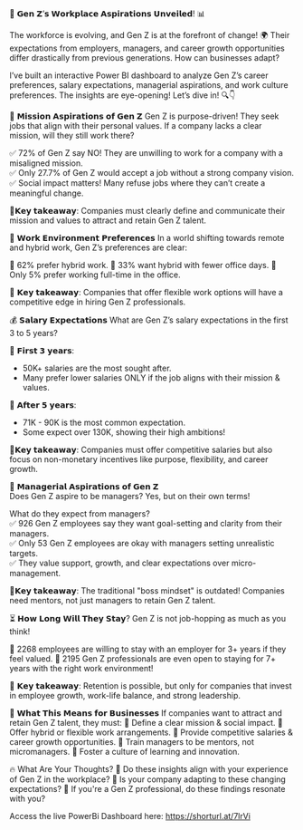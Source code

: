 🚀 𝗚𝗲𝗻 𝗭’𝘀 𝗪𝗼𝗿𝗸𝗽𝗹𝗮𝗰𝗲 𝗔𝘀𝗽𝗶𝗿𝗮𝘁𝗶𝗼𝗻𝘀 𝗨𝗻𝘃𝗲𝗶𝗹𝗲𝗱! 📊

The workforce is evolving, and Gen Z is at the forefront of change! 🌍 Their expectations from employers, managers, and career growth opportunities differ drastically from previous generations. How can businesses adapt?

I’ve built an interactive Power BI dashboard to analyze Gen Z’s career preferences, salary expectations, managerial aspirations, and work culture preferences. The insights are eye-opening! Let’s dive in! 🔍👇  

📌 𝗠𝗶𝘀𝘀𝗶𝗼𝗻 𝗔𝘀𝗽𝗶𝗿𝗮𝘁𝗶𝗼𝗻𝘀 𝗼𝗳 𝗚𝗲𝗻 𝗭
Gen Z is purpose-driven! They seek jobs that align with their personal values. If a company lacks a clear mission, will they still work there?  

✅ 72% of Gen Z say NO! They are unwilling to work for a company with a misaligned mission.  
✅ Only 27.7% of Gen Z would accept a job without a strong company vision.  
✅ Social impact matters! Many refuse jobs where they can’t create a meaningful change.  

🔹𝗞𝗲𝘆 𝘁𝗮𝗸𝗲𝗮𝘄𝗮𝘆: Companies must clearly define and communicate their mission and values to attract and retain Gen Z talent.  

💼 𝗪𝗼𝗿𝗸 𝗘𝗻𝘃𝗶𝗿𝗼𝗻𝗺𝗲𝗻𝘁 𝗣𝗿𝗲𝗳𝗲𝗿𝗲𝗻𝗰𝗲𝘀
In a world shifting towards remote and hybrid work, Gen Z’s preferences are clear:  

🏡 62% prefer hybrid work.
📍 33% want hybrid with fewer office days.
🏢 Only 5% prefer working full-time in the office.  

🔹 𝗞𝗲𝘆 𝘁𝗮𝗸𝗲𝗮𝘄𝗮𝘆: Companies that offer flexible work options will have a competitive edge in hiring Gen Z professionals.  

💰 𝗦𝗮𝗹𝗮𝗿𝘆 𝗘𝘅𝗽𝗲𝗰𝘁𝗮𝘁𝗶𝗼𝗻𝘀
What are Gen Z’s salary expectations in the first 3 to 5 years?  

🎯 𝗙𝗶𝗿𝘀𝘁 𝟯 𝘆𝗲𝗮𝗿𝘀:  
- 50K+ salaries are the most sought after.  
- Many prefer lower salaries ONLY if the job aligns with their mission & values.

🎯 𝗔𝗳𝘁𝗲𝗿 𝟱 𝘆𝗲𝗮𝗿𝘀:
- 71K - 90K is the most common expectation.
- Some expect over 130K, showing their high ambitions!  

🔹𝗞𝗲𝘆 𝘁𝗮𝗸𝗲𝗮𝘄𝗮𝘆: Companies must offer competitive salaries but also focus on non-monetary incentives like purpose, flexibility, and career growth.  

👔 𝗠𝗮𝗻𝗮𝗴𝗲𝗿𝗶𝗮𝗹 𝗔𝘀𝗽𝗶𝗿𝗮𝘁𝗶𝗼𝗻𝘀 𝗼𝗳 𝗚𝗲𝗻 𝗭  
Does Gen Z aspire to be managers? Yes, but on their own terms!  

What do they expect from managers?  
✅ 926 Gen Z employees say they want goal-setting and clarity from their managers.  
✅ Only 53 Gen Z employees are okay with managers setting unrealistic targets.  
✅ They value support, growth, and clear expectations over micro-management.  

🔹𝗞𝗲𝘆 𝘁𝗮𝗸𝗲𝗮𝘄𝗮𝘆: The traditional "boss mindset" is outdated! Companies need mentors, not just managers to retain Gen Z talent.  

⏳ 𝗛𝗼𝘄 𝗟𝗼𝗻𝗴 𝗪𝗶𝗹𝗹 𝗧𝗵𝗲𝘆 𝗦𝘁𝗮𝘆?
Gen Z is not job-hopping as much as you think!

📌 2268 employees are willing to stay with an employer for 3+ years if they feel valued.
📌 2195 Gen Z professionals are even open to staying for 7+ years with the right work environment!

🔹 𝗞𝗲𝘆 𝘁𝗮𝗸𝗲𝗮𝘄𝗮𝘆: Retention is possible, but only for companies that invest in employee growth, work-life balance, and strong leadership.

🎯 𝗪𝗵𝗮𝘁 𝗧𝗵𝗶𝘀 𝗠𝗲𝗮𝗻𝘀 𝗳𝗼𝗿 𝗕𝘂𝘀𝗶𝗻𝗲𝘀𝘀𝗲𝘀
If companies want to attract and retain Gen Z talent, they must:
🔹 Define a clear mission & social impact.
🔹 Offer hybrid or flexible work arrangements.
🔹 Provide competitive salaries & career growth opportunities.
🔹 Train managers to be mentors, not micromanagers.
🔹 Foster a culture of learning and innovation.

🔥 What Are Your Thoughts?
💬 Do these insights align with your experience of Gen Z in the workplace?
💬 Is your company adapting to these changing expectations?
💬 If you're a Gen Z professional, do these findings resonate with you?

Access the live PowerBi Dashboard here: https://shorturl.at/7lrVi

